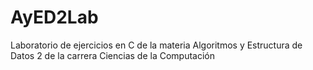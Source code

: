 # AyED2Lab
Laboratorio de ejercicios en C de la materia Algoritmos y Estructura de Datos 2 de la carrera Ciencias de la Computación

